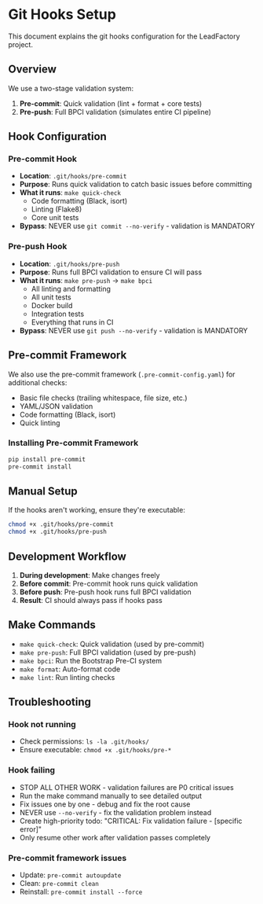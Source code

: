 # Git Hooks Setup

This document explains the git hooks configuration for the LeadFactory project.

## Overview

We use a two-stage validation system:
1. **Pre-commit**: Quick validation (lint + format + core tests)
2. **Pre-push**: Full BPCI validation (simulates entire CI pipeline)

## Hook Configuration

### Pre-commit Hook
- **Location**: `.git/hooks/pre-commit`
- **Purpose**: Runs quick validation to catch basic issues before committing
- **What it runs**: `make quick-check`
  - Code formatting (Black, isort)
  - Linting (Flake8)
  - Core unit tests
- **Bypass**: NEVER use `git commit --no-verify` - validation is MANDATORY

### Pre-push Hook
- **Location**: `.git/hooks/pre-push`
- **Purpose**: Runs full BPCI validation to ensure CI will pass
- **What it runs**: `make pre-push` → `make bpci`
  - All linting and formatting
  - All unit tests
  - Docker build
  - Integration tests
  - Everything that runs in CI
- **Bypass**: NEVER use `git push --no-verify` - validation is MANDATORY

## Pre-commit Framework

We also use the pre-commit framework (`.pre-commit-config.yaml`) for additional checks:
- Basic file checks (trailing whitespace, file size, etc.)
- YAML/JSON validation
- Code formatting (Black, isort)
- Quick linting

### Installing Pre-commit Framework
```bash
pip install pre-commit
pre-commit install
```

## Manual Setup

If the hooks aren't working, ensure they're executable:
```bash
chmod +x .git/hooks/pre-commit
chmod +x .git/hooks/pre-push
```

## Development Workflow

1. **During development**: Make changes freely
2. **Before commit**: Pre-commit hook runs quick validation
3. **Before push**: Pre-push hook runs full BPCI validation
4. **Result**: CI should always pass if hooks pass

## Make Commands

- `make quick-check`: Quick validation (used by pre-commit)
- `make pre-push`: Full BPCI validation (used by pre-push)
- `make bpci`: Run the Bootstrap Pre-CI system
- `make format`: Auto-format code
- `make lint`: Run linting checks

## Troubleshooting

### Hook not running
- Check permissions: `ls -la .git/hooks/`
- Ensure executable: `chmod +x .git/hooks/pre-*`

### Hook failing
- STOP ALL OTHER WORK - validation failures are P0 critical issues  
- Run the make command manually to see detailed output
- Fix issues one by one - debug and fix the root cause
- NEVER use `--no-verify` - fix the validation problem instead
- Create high-priority todo: "CRITICAL: Fix validation failure - [specific error]"
- Only resume other work after validation passes completely

### Pre-commit framework issues
- Update: `pre-commit autoupdate`
- Clean: `pre-commit clean`
- Reinstall: `pre-commit install --force`